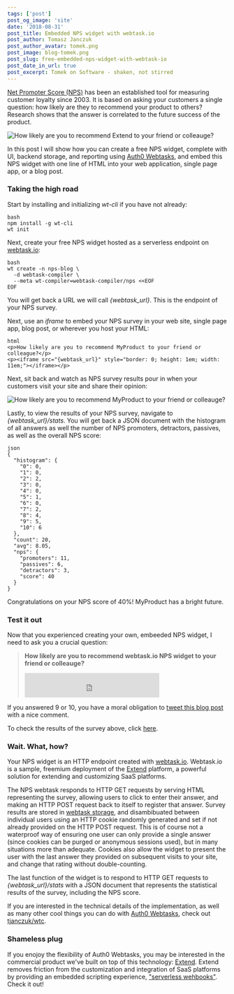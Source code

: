 ```yaml
---
tags: ['post']
post_og_image: 'site'
date: '2018-08-31'  
post_title: Embedded NPS widget with webtask.io
post_author: Tomasz Janczuk
post_author_avatar: tomek.png
post_image: blog-tomek.png
post_slug: free-embedded-nps-widget-with-webtask-io
post_date_in_url: true
post_excerpt: Tomek on Software - shaken, not stirred
---
```


[Net Promoter Score (NPS)](https://en.wikipedia.org/wiki/Net_Promoter) has been an established tool for measuring customer loyalty since 2003. It is based on asking your customers a single question: how likely are they to recommend your product to others? Research shows that the answer is correlated to the future success of the product. 

<img src="tomek-blog/2018-08-31/0.png" class="tj-img-diagram-100" alt="How likely are you to recommend Extend to your friend or colleauge?">

In this post I will show how you can create a free NPS widget, complete with UI, backend storage, and reporting using [Auth0 Webtasks](https://webtask.io), and embed this NPS widget with one line of HTML into your web application, single page app, or a blog post. 

### Taking the high road

Start by installing and initializing *wt-cli* if you have not already: 

```
bash
npm install -g wt-cli
wt init
```
Next, create your free NPS widget hosted as a serverless endpoint on [webtask.io](https://webtask.io):

```
bash
wt create -n nps-blog \
  -d webtask-compiler \
  --meta wt-compiler=webtask-compiler/nps <<EOF
EOF
```
You will get back a URL we will call *{webtask_url}*. This is the endpoint of your NPS survey. 

Next, use an *iframe* to embed your NPS survey in your web site, single page app, blog post, or wherever you host your HTML:

```
html
<p>How likely are you to recommend MyProduct to your friend or colleague?</p>
<p><iframe src="{webtask_url}" style="border: 0; height: 1em; width: 11em;"></iframe></p>
```
Next, sit back and watch as NPS survey results pour in when your customers visit your site and share their opinion:

<img src="tomek-blog/2018-08-31/1.png" class="tj-img-diagram-100" alt="How likely are you to recommend MyProduct to your friend or colleauge?">

Lastly, to view the results of your NPS survey, navigate to *{webtask_url}/stats*. You will get back a JSON document with the histogram of all answers as well the number of NPS promoters, detractors, passives, as well as the overall NPS score:


```
json
{
  "histogram": {
    "0": 0,
    "1": 0,
    "2": 2,
    "3": 0,
    "4": 0,
    "5": 1,
    "6": 0,
    "7": 2,
    "8": 4,
    "9": 5,
    "10": 6
  },
  "count": 20,
  "avg": 8.05,
  "nps": {
    "promoters": 11,
    "passives": 6,
    "detractors": 3,
    "score": 40
  }
}
```


Congratulations on your NPS score of 40%! MyProduct has a bright future. 

### Test it out

Now that you experienced creating your own, embeeded NPS widget, I need to ask you a crucial question:

> **How likely are you to recommend webtask.io NPS widget to your friend or colleauge?** 
> <iframe src="https://wt-53f70144dc9d7c76455fa91f858d4cec-0.sandbox.auth0-extend.com/nps-blog?size=2em" style="border: 0; height: 4em; width: 22em;"></iframe>
> 

If you answered 9 or 10, you have a moral obligation to [tweet this blog post](https://twitter.com/intent/tweet?text=Embed%20a%20free%20NPS%20survey%20on%20your%20site%20and%20find%20out%20what%20customers%20think%20about%20you!&url=https://tomasz.janczuk.org/2018/08/free-embedded-nps-widget-with-webtask-io.html&via=tjanczuk&hashtags=nps,webtaskio,serverless,product) with a nice comment.

To check the results of the survey above, click [here](https://wt-53f70144dc9d7c76455fa91f858d4cec-0.sandbox.auth0-extend.com/nps-blog/stats).

### Wait. What, how?

Your NPS widget is an HTTP endpoint created with [webtask.io](https://webtask.io). Webtask.io is a sample, freemium deployment of the [Extend](https://goextend.io/webtaskio) platform, a powerful solution for extending and customizing SaaS platforms. 

The NPS webtask responds to HTTP GET requests by serving HTML representing the survey, allowing users to click to enter their answer, and making an HTTP POST request back to itself to register that answer. Survey results are stored in [webtask storage](https://webtask.io/docs/storage), and disambibuated between individual users using an HTTP cookie randomly generated and set if not already provided on the HTTP POST request. This is of course not a waterproof way of ensuring one user can only provide a single answer (since cookies can be purged or anonymous sessions used), but in many situations more than adequate. Cookies also allow the widget to present the user with the last answer they provided on subsequent visits to your site, and change that rating without double-counting. 

The last function of the widget is to respond to HTTP GET requests to *{webtask_url}/stats* with a JSON document that represents the statistical results of the survey, including the NPS score. 

If you are interested in the technical details of the implementation, as well as many other cool things you can do with [Auth0 Webtasks](https://webtask.io), check out [tjanczuk/wtc](https://github.com/tjanczuk/wtc/blob/master/README.md#embeddable-nps-widget).

### Shameless plug

If you enojoy the flexibility of Auth0 Webtasks, you may be interested in the commercial product we've built on top of this technology: [Extend](https://goextend.io/webtaskio). Extend removes friction from the customization and integration of SaaS platforms by providing an embedded scripting experience, ["serverless wehbooks"](https://fusebit.io/blog/2018/03/serverless-webhooks-to-revolutionize-the-saas/). Check it out! 